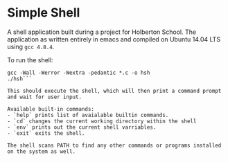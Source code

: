 # Simple Shell

A shell application built during a project for Holberton School.  The application as written entirely in emacs and compiled on Ubuntu 14.04 LTS using `gcc 4.8.4`.


To run the shell:
```git clone https://github.com/MatthewPlemmons/simple_shell.git
gcc -Wall -Werror -Wextra -pedantic *.c -o hsh
./hsh```

This should execute the shell, which will then print a command prompt and wait for user input.

Available built-in commands:
- `help` prints list of avaialable builtin commands. 
- `cd` changes the current working directory within the shell
- `env` prints out the current shell varriables.
- `exit` exits the shell.

The shell scans PATH to find any other commands or programs installed on the system as well.
